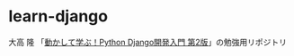 # learn-django
大高 隆 「[動かして学ぶ！Python Django開発入門 第2版](https://www.shoeisha.co.jp/book/detail/9784798174204)」の勉強用リポジトリ
